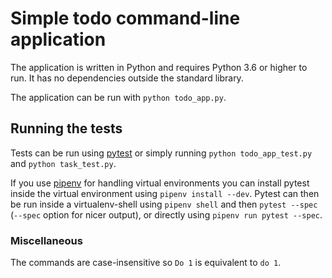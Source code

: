 # Simple todo command-line application

The application is written in Python and requires Python 3.6 or higher to run.
It has no dependencies outside the standard library.

The application can be run with `python todo_app.py`.

## Running the tests

Tests can be run using [pytest](https://pytest.org/) or simply running `python todo_app_test.py` and `python task_test.py`.

If you use [pipenv](https://pipenv.readthedocs.io/en/latest/) for handling virtual environments you can install pytest inside the virtual environment using `pipenv install --dev`. Pytest can then be run inside a virtualenv-shell using `pipenv shell` and then `pytest --spec` (`--spec` option for nicer output), or directly using `pipenv run pytest --spec`.

### Miscellaneous

The commands are case-insensitive so `Do 1` is equivalent to `do 1`.
